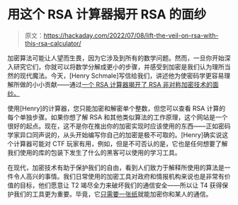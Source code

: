 # 用这个 RSA 计算器揭开 RSA 的面纱

> 原文：<https://hackaday.com/2022/07/08/lift-the-veil-on-rsa-with-this-rsa-calculator/>

加密算法可能让人望而生畏，因为它涉及到所有的数学问题。然而，一旦你开始深入研究它们，你就可以将数学分解成更小的步骤，并感受到加密是我们认为理所当然的现代魔法。今天，[Henry Schmale]写信给我们，讲述他为使密码学更容易理解所做的小小贡献——通过[一个 RSA 计算器揭开了 RSA 非对称加密技术的面纱。](https://www.henryschmale.org/2022/03/14/rsa.html)

使用[Henry]的计算器，您只能加密和解密单个整数，但您可以查看 RSA 计算的每个单独步骤。如果你想了解 RSA 和其他类似算法的工作原理，这个网站是一个很好的起点。现在，这不是你在推出你的加密实现时应该使用的东西——正如密码学家异口同声说的，从头开始编写你自己的加密是极不可取的。[Henry]确实说这个计算器可能对 CTF 玩家有用，例如，但是不可否认的是，它也是任何想要了解我们使用的库的包装下发生了什么的黑客可以使用的学习工具。

在现代，加密技术有助于保护我们的自由，看到人们致力于解释所使用的算法是一件令人高兴的事情。我们日常使用的加密工具对政府和情报机构来说也是非常有价值的目标，他们愿意让 T2 竭尽全力来破坏我们的通信安全——所以让 T4 获得保护我们的工具更为重要。毕竟，它[只需要一张纸](https://hackaday.com/2021/05/12/simple-encryption-you-can-do-on-paper/)就能加密你和某人的通信。